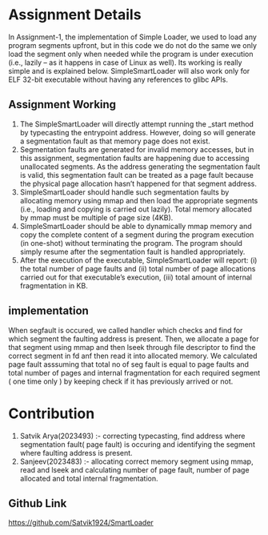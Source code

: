 # Assignment Details
In Assignment-1, the implementation of Simple Loader, we used to load any program segments upfront, but in this code we do not do the same we only load the segment only
when needed while the program is under execution (i.e., lazily – as it happens in case of Linux as well). Its working is really simple and is explained below.
SimpleSmartLoader will also work only for ELF 32-bit executable without having any references to glibc APIs.

## Assignment Working
1. The SimpleSmartLoader will directly attempt running the _start method by typecasting the entrypoint address. However, doing so will generate a segmentation fault as 
that memory page does not exist.
2. Segmentation faults are generated for invalid memory accesses, but in this assignment, segmentation faults are happening due to accessing unallocated segments. As 
the address generating the segmentation fault is valid, this segmentation fault can be treated as a page fault because the physical page allocation hasn’t happened for 
that segment address.
3. SimpleSmartLoader should handle such segmentation faults by allocating memory using mmap and then load the appropriate segments (i.e., loading and copying is carried 
out lazily). Total memory allocated by mmap must be multiple of page size (4KB).
4. SimpleSmartLoader should be able to dynamically mmap memory and copy the complete content of a segment during the program execution (in one-shot) without terminating 
the program. The program should simply resume after the segmentation fault is handled appropriately.
5. After the execution of the executable, SimpleSmartLoader will report: (i) the total number of page faults and (ii) total number of page 
allocations carried out for 
that executable’s execution, (iii) total amount of internal fragmentation in KB.

## implementation
When segfault is occured, we called handler which checks and find for which segment the faulting address is present. Then, we allocate a 
page for that segment using 
mmap and then lseek through file descriptor to find the correct segment in fd anf then read it into allocated memory. We calculated page 
fault asssuming that total no 
of seg fault is equal to page faults and total number of pages and internal fragmentation for each required segment ( one time only ) by 
keeping check if it has previously arrived or not.

# Contribution 
1. Satvik Arya(2023493) :- correcting typecasting, find address where segmentation fault( page fault) is occuring and identifying the 
segment where faulting address is present.
2. Sanjeev(2023483) :- allocating correct memory segment using mmap, read and lseek and calculating number of page fault, number of page 
allocated and total internal fragmentation.

## Github Link
https://github.com/Satvik1924/SmartLoader

